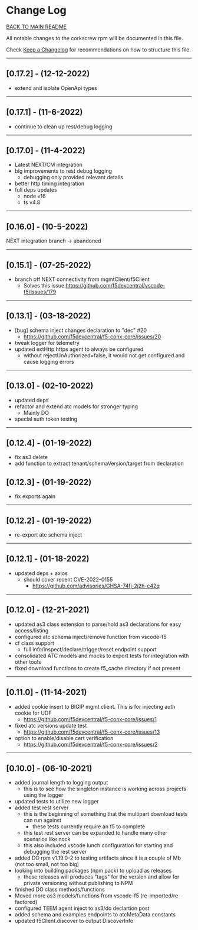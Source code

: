 
# Change Log

[BACK TO MAIN README](README.md)

All notable changes to the corkscrew rpm will be documented in this file.

Check [Keep a Changelog](http://keepachangelog.com/) for recommendations on how to structure this file.

---

## [0.17.2] - (12-12-2022)

- extend and isolate OpenApi types

---

## [0.17.1] - (11-6-2022)

- continue to clean up rest/debug logging

---

## [0.17.0] - (11-4-2022)

- Latest NEXT/CM integration
- big improvements to rest debug logging
  - debugging only provided relevant details
- better http timing integration
- full deps updates
  - node v16
  - ts v4.8

---

## [0.16.0] - (10-5-2022)

NEXT integration branch -> abandoned

---

## [0.15.1] - (07-25-2022)

- branch off NEXT connectivity from mgmtClient/f5Client
  - Solves this issue:<https://github.com/f5devcentral/vscode-f5/issues/179>

---

## [0.13.1] - (03-18-2022)

- [bug] schema inject changes declaration to "dec" #20
  - <https://github.com/f5devcentral/f5-conx-core/issues/20>
- tweak logger for telemetry
- updated extHttp https agent to always be configured
  - without rejectUnAuthorized=false, it would not get configured and cause logging errors

---

## [0.13.0] - (02-10-2022)

- updated deps
- refactor and extend atc models for stronger typing
  - Mainly DO
- special auth token testing

---

## [0.12.4] - (01-19-2022)

- fix as3 delete
- add function to extract tenant/schemaVersion/target from declaration

## [0.12.3] - (01-19-2022)

- fix exports again

---

## [0.12.2] - (01-19-2022)

- re-export atc schema inject

---

## [0.12.1] - (01-18-2022)

- updated deps + axios
  - should cover recent CVE-2022-0155
    - <https://github.com/advisories/GHSA-74fj-2j2h-c42q>

---

## [0.12.0] - (12-21-2021)

- updated as3 class extension to parse/hold as3 declarations for easy access/listing
- configured atc schema inject/remove function from vscode-f5
- cf class support
  - full info/inspect/declare/trigger/reset endpoint support
- consolidated ATC models and mocks to export tests for integration with other tools
- fixed download functions to create f5_cache directory if not present

---

## [0.11.0] - (11-14-2021)

- added cookie insert to BIGIP mgmt client.  This is for injecting auth cookie for UDF
  - <https://github.com/f5devcentral/f5-conx-core/issues/1>
- fixed atc versions update test
  - <https://github.com/f5devcentral/f5-conx-core/issues/13>
- option to enable/disable cert verification
  - <https://github.com/f5devcentral/f5-conx-core/issues/2>

---

## [0.10.0] - (06-10-2021)

- added journal length to logging output
  - this is to see how the singleton instance is working across projects using the logger
- updated tests to utilize new logger
- added test rest server
  - this is the beginning of something that the multipart download tests can run against
    - these tests currently require an f5 to complete
  - this test rest server can be expanded to handle many other scenarios like nock
  - this also included vscode lunch configuration for starting and debugging the rest server
- added DO rpm v1.19.0-2 to testing artifacts since it is a couple of Mb (not too small, not too big)
- looking into building packages (npm pack) to upload as releases
  - these releases will produces "tags" for the version and allow for private versioning without publishing to NPM
- finished DO class methods/functions
- Moved more as3 models/functions from vscode-f5 (re-imported/re-factored)
- configured TEEM agent inject to as3/do declartion post
- added schema and examples endpoints to atcMetaData constants
- updated f5Client.discover to output DiscoverInfo
